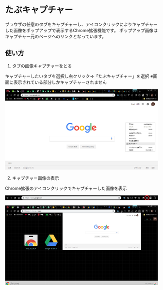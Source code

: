 # たぶキャプチャー

ブラウザの任意のタブをキャプチャーし、アイコンクリックによりキャプチャーした画像をポップアップで表示するChrome拡張機能です。
ポップアップ画像はキャプチャー元のページへのリンクとなっています。

## 使い方

1. タブの画像キャプチャーをとる

キャプチャーしたいタブを選択し右クリック→「たぶキャプチャー」を選択
※画面に表示されている部分しかキャプチャーされません

![選択](sampleimage/get_capture.png)

2. キャプチャー画像の表示

Chrome拡張のアイコンクリックでキャプチャーした画像を表示

![アイコン](sampleimage/icon.png)

![表示](sampleimage/display_capture.png)

